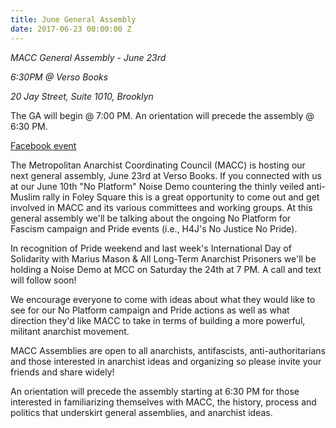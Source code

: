 ```yaml
---
title: June General Assembly
date: 2017-06-23 00:00:00 Z
---
```


*MACC General Assembly - June 23rd*

*6:30PM @ Verso Books*

*20 Jay Street, Suite 1010, Brooklyn*


The GA will begin @ 7:00 PM.
An orientation will precede the assembly @ 6:30 PM.

[Facebook event](https://www.facebook.com/events/1917037618576162/)

The Metropolitan Anarchist Coordinating Council (MACC) is hosting our next general assembly, June 23rd at Verso Books. If you connected with us at our June 10th "No Platform" Noise Demo countering the thinly veiled anti-Muslim rally in Foley Square this is a great opportunity to come out and get involved in MACC and its various committees and working groups.  At this general assembly we'll be talking about the ongoing No Platform for Fascism campaign and Pride events (i.e., H4J's No Justice No Pride).

In recognition of Pride weekend and last week's International Day of Solidarity with Marius Mason & All Long-Term Anarchist Prisoners we'll be holding a Noise Demo at MCC on Saturday the 24th at 7 PM.  A call and text will follow soon!

We encourage everyone to come with ideas about what they would like to see for our No Platform campaign and Pride actions as well as what direction they'd like MACC to take in terms of building a more powerful, militant anarchist movement. 

MACC Assemblies are open to all anarchists, antifascists, anti-authoritarians and those interested in anarchist ideas and organizing so please invite your friends and share widely!

An orientation will precede the assembly starting at 6:30 PM for those interested in familiarizing themselves with MACC, the history, process and politics that underskirt general assemblies, and anarchist ideas.
